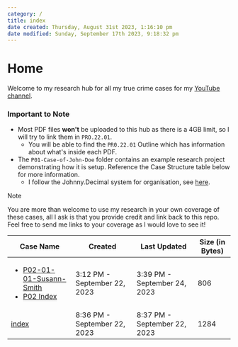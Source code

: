 ```yaml
---
category: /
title: index
date created: Thursday, August 31st 2023, 1:16:10 pm
date modified: Sunday, September 17th 2023, 9:18:32 pm
---
```

# Home

Welcome to my research hub for all my true crime cases for my [YouTube channel](https://youtube.com/itsjoshuamiles).

### Important to Note

- Most PDF files **won't** be uploaded to this hub as there is a 4GB limit, so I will try to link them in `PRO.22.01`.
	- You will be able to find the `PR0.22.01` Outline which has information about what's inside each PDF.
- The `P01-Case-of-John-Doe` folder contains an example research project demonstrating how it is setup. Reference the Case Structure table below for more information.
	- I follow the Johnny.Decimal system for organisation, see [here](https://johnnydecimal.com/).

> [!NOTE]  
> You are more than welcome to use my research in your own coverage of these cases, all I ask is that you provide credit and link back to this repo. Feel free to send me links to your coverage as I would love to see it!

| Case Name                                                                                                                                              | Created                      | Last Updated                 | Size (in Bytes) |
| ------------------------------------------------------------------------------------------------------------------------------------------------------ | ---------------------------- | ---------------------------- | --------------- |
| <ul><li>[P02-01-01-Susann-Smith](Cases/P02-Case-of-Susann-Smith/index.md.md)</li><li>[P02 Index](Cases/P02-Case-of-Susann-Smith/index.md.md)</li></ul> | 3:12 PM - September 22, 2023 | 3:39 PM - September 24, 2023 | 806             |
| [index](./P01/index.md)                                                                                                                 | 8:36 PM - September 22, 2023 | 8:37 PM - September 22, 2023 | 1284            |

